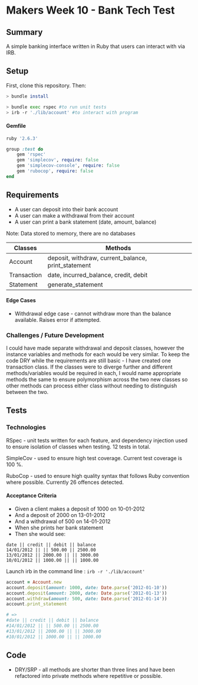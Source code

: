 # Makers Week 10 - Bank Tech Test #
## Summary ##

A simple banking interface written in Ruby that users can interact with via IRB.


## Setup ##

First, clone this repository. Then:

```bash
> bundle install

> bundle exec rspec #to run unit tests
> irb -r './lib/account' #to interact with program
```
#### Gemfile ####
```ruby
ruby '2.6.3'

group :test do
	gem 'rspec'
	gem 'simplecov', require: false
	gem 'simplecov-console', require: false
	gem 'rubocop', require: false
end
```


## Requirements ##
* A user can deposit into their bank account
* A user can make a withdrawal from their account
* A user can print a bank statement (date, amount, balance)

Note: Data stored to memory, there are no databases

| Classes    | Methods |
| -------- | ------- |
| Account  | deposit, withdraw, current_balance, print_statement |
| Transaction | date, incurred_balance, credit, debit |
| Statement | generate_statement |


#### Edge Cases ####

* Withdrawal edge case - cannot withdraw more than the balance available. Raises error if attempted.

### Challenges / Future Development ###
I could have made separate withdrawal and deposit classes, however the instance variables and methods for each would be very similar. To keep the code DRY while the requirements are still basic - I have created one transaction class. If the classes were to diverge further and different methods/variables would be required in each, I would name appropriate methods the same to ensure polymorphism across the two new classes so other methods can process either class without needing to distinguish between the two.

## Tests ##

### Technologies ###

RSpec - unit tests written for each feature, and dependency injection used to ensure isolation of classes when testing. 12 tests in total.

SimpleCov - used to ensure high test coverage. Current test coverage is 100 %.

RuboCop - used to ensure high quality syntax that follows Ruby convention where possible. Currently 26 offences detected.

#### Acceptance Criteria ####
* Given a client makes a deposit of 1000 on 10-01-2012
* And a deposit of 2000 on 13-01-2012
* And a withdrawal of 500 on 14-01-2012
* When she prints her bank statement
* Then she would see:
```
date || credit || debit || balance
14/01/2012 || || 500.00 || 2500.00
13/01/2012 || 2000.00 || || 3000.00
10/01/2012 || 1000.00 || || 1000.00
```

Launch irb in the command line : `irb -r './lib/account'`
```ruby
account = Account.new
account.deposit(amount: 1000, date: Date.parse('2012-01-10'))
account.deposit(amount: 2000, date: Date.parse('2012-01-13'))
account.withdraw(amount: 500, date: Date.parse('2012-01-14'))
account.print_statement

# =>
#date || credit || debit || balance
#14/01/2012 || || 500.00 || 2500.00
#13/01/2012 || 2000.00 || || 3000.00
#10/01/2012 || 1000.00 || || 1000.00
```

## Code ##

* DRY/SRP - all methods are shorter than three lines and have been refactored into private methods where repetitive or possible.
